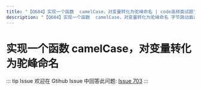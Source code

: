 ```yaml
---
title: "【Q684】实现一个函数  camelCase，对变量转化为驼峰命名 | code高频面试题"
description: "【Q684】实现一个函数  camelCase，对变量转化为驼峰命名 字节跳动面试题、阿里腾讯面试题、美团小米面试题。"
---
```


# 实现一个函数 camelCase，对变量转化为驼峰命名

::: tip Issue
欢迎在 Gtihub Issue 中回答此问题: [Issue 703](https://github.com/shfshanyue/Daily-Question/issues/703)
:::
